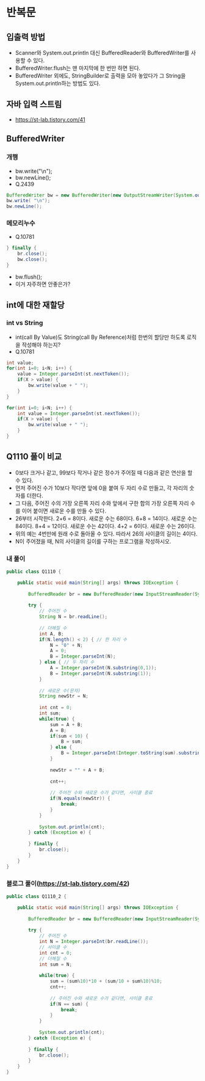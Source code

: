 # 반복문

## 입출력 방법
- Scanner와 System.out.println 대신 BufferedReader와 BufferedWriter를 사용할 수 있다. 
- BufferedWriter.flush는 맨 마지막에 한 번만 하면 된다.
- BufferedWriter 외에도, StringBuilder로 출력을 모아 놓았다가 그 String을 System.out.println하는 방법도 있다.

## 자바 입력 스트림
- https://st-lab.tistory.com/41

## BufferedWriter
### 개행
- bw.write("\n");
- bw.newLine();
- Q.2439
```java
BufferedWriter bw = new BufferedWriter(new OutputStreamWriter(System.out));
bw.write( "\n");
bw.newLine();
```
### 메모리누수
- Q.10781
```java
} finally {
	br.close();
	bw.close();
}
```
- bw.flush();
- 이거 자주하면 안좋은가?

## int에 대한 재할당
### int vs String
- int(call By Value)도 String(call By Reference)처럼 한번의 할당만 하도록 로직을 작성해야 하는지?
- Q.10781
```java
int value;
for(int i=0; i<N; i++) {
	value = Integer.parseInt(st.nextToken());
	if(X > value) {
		bw.write(value + " ");
	}
}
```
```java
for(int i=0; i<N; i++) {
	int value = Integer.parseInt(st.nextToken());
	if(X > value) {
		bw.write(value + " ");
	}
}
```

## Q1110 풀이 비교
- 0보다 크거나 같고, 99보다 작거나 같은 정수가 주어질 때 다음과 같은 연산을 할 수 있다. 
- 먼저 주어진 수가 10보다 작다면 앞에 0을 붙여 두 자리 수로 만들고, 각 자리의 숫자를 더한다. 
- 그 다음, 주어진 수의 가장 오른쪽 자리 수와 앞에서 구한 합의 가장 오른쪽 자리 수를 이어 붙이면 새로운 수를 만들 수 있다. 
- 26부터 시작한다. 2+6 = 8이다. 새로운 수는 68이다. 6+8 = 14이다. 새로운 수는 84이다. 8+4 = 12이다. 새로운 수는 42이다. 4+2 = 6이다. 새로운 수는 26이다.
- 위의 예는 4번만에 원래 수로 돌아올 수 있다. 따라서 26의 사이클의 길이는 4이다.
- N이 주어졌을 때, N의 사이클의 길이를 구하는 프로그램을 작성하시오.
### 내 풀이

```java
public class Q1110 {

	public static void main(String[] args) throws IOException {
		
		BufferedReader br = new BufferedReader(new InputStreamReader(System.in));
		
		try {
			// 주어진 수
			String N = br.readLine();
			
			// 더해질 수
			int A, B;
			if(N.length() < 2) { // 한 자리 수
				N = "0" + N;
				A = 0;
				B = Integer.parseInt(N);
			} else { // 두 자리 수
				A = Integer.parseInt(N.substring(0,1));
				B = Integer.parseInt(N.substring(1));
			}
			
			// 새로운 수(문자)
			String newStr = N;
			
			int cnt = 0;
			int sum;
			while(true) {
				sum = A + B;
				A = B;
				if(sum < 10) {
					B = sum;
				} else {
					B = Integer.parseInt(Integer.toString(sum).substring(1));
				}
				
				newStr = "" + A + B;
				
				cnt++;
				
				// 주어진 수와 새로운 수가 같다면, 사이클 종료
				if(N.equals(newStr)) {
					break;
				}
			}
			
			System.out.println(cnt);
		} catch (Exception e) {
			
		} finally {
			br.close();
		}
	}
}
```
### 블로그 풀이(https://st-lab.tistory.com/42)
```java
public class Q1110_2 {

	public static void main(String[] args) throws IOException {
		
		BufferedReader br = new BufferedReader(new InputStreamReader(System.in));
		
		try {
			// 주어진 수
			int N = Integer.parseInt(br.readLine());
			// 사이클 수
			int cnt = 0;
			// 더해질 수
			int sum = N;
			
			while(true) {
				sum = (sum%10)*10 + (sum/10 + sum%10)%10;
				cnt++;
				
				// 주어진 수와 새로운 수가 같다면, 사이클 종료
				if(N == sum) {
					break;
				}
			}
			
			System.out.println(cnt);
		} catch (Exception e) {
			
		} finally {
			br.close();
		}
	}
}
```
